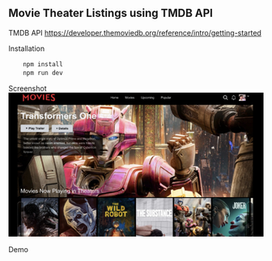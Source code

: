 ## Movie Theater Listings using TMDB API

TMDB API
https://developer.themoviedb.org/reference/intro/getting-started

Installation
```bash
    npm install
    npm run dev
```

Screenshot
<img src="/public/images/movies-thumbnail.jpg" alt="movies thumbnail">

Demo
